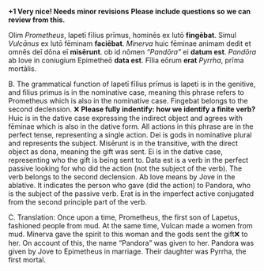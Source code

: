 **+1 Very nice! Needs minor revisions**
**Please include questions so we can review from this.**

Olim *Prometheus*, Iapetī fīlius prīmus, hominēs ex lutō **fingēbat**. Simul *Vulcānus* ex lutō fēminam **faciēbat**. *Minerva* huic fēminae animam dedit et omnēs deī dōna eī **misērunt**. ob id nōmen *“Pandōra”* ei **datum est**. *Pandōra* ab Iove in coniugium Epimetheō **data est**. Fīlia eōrum **erat** *Pyrrha*, prīma mortālis.

B. 
The grammatical function of Iapetī fīlius prīmus is lapeti is in the genitive, and filius primus is in the nominative case, meaning this phrase refers to Prometheus which is also in the nominative case. 
Fingebat belongs to the second declension. ❌ **Please fully indentify: how we identify a finite verb?**
Huic is in the dative case expressing the indirect object and agrees with fēminae which is also in the dative form. 
All actions in this phrase are in the perfect tense, representing a single action. Dei is gods in nominative plural and represents the subject. Misērunt is in the transitive, with the direct object as dona, meaning the gift was sent. Ei is in the dative case, representing who the gift is being sent to.
Data est is a verb in the perfect passive looking for who did the action (not the subject of the verb). The verb belongs to the second declension. 
Ab love means by Jove in the ablative. It indicates the person who gave (did the action) to Pandora, who is the subject of the passive verb. 
Erat is in the imperfect active conjugated from the second principle part of the verb. 

C. Translation: 
Once upon a time, Prometheus, the first son of Lapetus, fashioned people from mud. At the same time, Vulcan made a women from mud. Minerva gave the spirit to this woman and the gods sent the gift❌ to her. On account of this, the name “Pandora” was given to her.  Pandora was given by Jove to Epimetheus in marriage. Their daughter was Pyrrha, the first mortal. 
 
